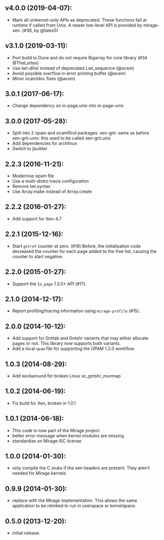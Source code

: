 ## v4.0.0 (2019-04-07):
- Mark all unikernel-only APIs as deprecated. These functions
  fail at runtime if called from Unix. A newer low-level API
  is provided by mirage-xen. (#36, by @talex5)

## v3.1.0 (2019-03-11):
- Port build to Dune and do not require Bigarray for
  core library (#34 @TheLortex)
- Use lwt-dllist instead of deprecated Lwt_sequence (@avsm)
- Avoid possible overflow in error printing buffer (@avsm)
- Minor ocamldoc fixes (@avsm)

## 3.0.1 (2017-06-17):
* Change dependency on io-page.unix into io-page-unix

## 3.0.0 (2017-05-28):
* Split into 2 opam and ocamlfind packages:
  xen-gnt: same as before
  xen-gnt-unix: this used to be called xen-gnt.unix
* Add dependencies for archlinux
* Switch to jbuilder

## 2.2.3 (2016-11-21):
* Modernise opam file
* Use a multi-distro travis configuration
* Remove lwt.syntax
* Use Array.make instead of Array.create

## 2.2.2 (2016-01-27):
* Add support for Xen-4.7

## 2.2.1 (2015-12-16):
* Start `gntref` counter at zero. (#19)
  Before, the initialisation code decreased the counter for each
  page added to the free list, causing the counter to start negative.

## 2.2.0 (2015-01-27):
* Support the `Io_page` 1.3.0+ API (#17).

## 2.1.0 (2014-12-17):
* Report profiling/tracing information using `mirage-profile` (#15).

## 2.0.0 (2014-10-12):
* Add support for Gnttab and Gntshr variants that may either
  allocate pages or not.  This library now supports both variants.
* Add a local `opam` file for supporting the OPAM 1.2.0 workflow.

## 1.0.3 (2014-08-29):
 * Add workaround for broken Linux xc_gntshr_munmap

## 1.0.2 (2014-06-19):
 * Fix build for Xen, broken in 1.0.1

## 1.0.1 (2014-06-18):
 * This code is now part of the Mirage project
 * better error message when kernel modules are missing
 * standardise on Mirage ISC license

## 1.0.0 (2014-01-30):
 * only compile the C stubs if the xen headers are present. They
   aren't needed for Mirage kernels.

## 0.9.9 (2014-01-30):
 * replace with the Mirage implementation. This allows the same
   application to be relinked to run in userspace or kernelspace.

## 0.5.0 (2013-12-20):
 * initial release.
